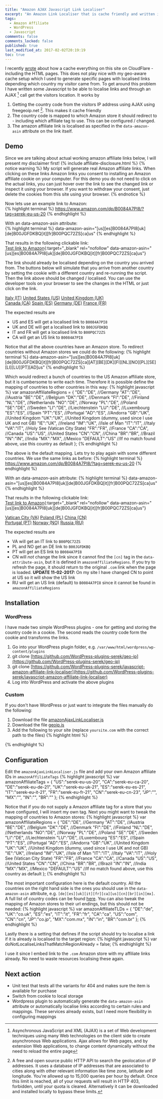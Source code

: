 ```yaml
---
title: "Amazon AJAX Javascript Link Localiser"
excerpt: "An Amazon Link Localiser that is cache friendly and written in plain old JavaScript. Manually define which Amazon ASIN product code gets used for each country on each link and get the visitors location using IP lookup. "
tags:
  - Amazon Affiliate
  - WordPress
  - Javascript
comments: false
comments_locked: false
published: true
last_modified_at: 2017-02-02T20:19:19
toc: true
---
```

I recently [wrote](/code/wordpress-caching-static-html-cloudflare/) about how a cache everything on this site on CloudFlare - including the HTML pages. This does not play nice with my geo-aware cache setup which I used to generate specific pages with localised links depending which country my visitor came from. To get around this problem I have written some Javascript to be able to localise links and through an AJAX [^ajax] call get the visitors location. It works by

1. Getting the country code from the visitors IP address using AJAX using freegeoip.net [^freegeoip]. This makes it cache friendly
2. The country code is mapped to which Amazon store it should redirect to - including which affiliate tag to use. This can be configured / changed.
3. The amazon affiliate link is localised as specified in the `data-amazon-asin` attribute on the link itself.

## Demo
Since we are talking about actual working amazon affiliate links below, I will present my disclaimer first!
{% include affiliate-disclosure.html %}
{% notice warning %}
My script will generate real Amazon affiliate links. When clicking on these links Amazon links you consent to installing an Amazon affiliate cookie on your computer. For this demo you do not need to click on the actual links, you can just hover over the link to see the changed link or inspect it using your browser. If you want to withdraw your consent, just delete the cookies from this site using your browser.
{% endnotice %}

Now lets use an example link to Amazon:  
{% highlight terminal %}
https://www.amazon.com/dp/B0084A7PI8/?tag=serek-eu-us-20
{% endhighlight %}

With an data-amazon-asin attribute:  
{% highlight terminal %}
data-amazon-asin="[us][es]B0084A7PI8[uk][de]B00JGFDKBQ[it][fr]B00PQC72ZS[ca]us"
{% endhighlight %}

That results in the following clickable link:  
[Test link to Amazon](https://www.amazon.com/dp/B0084A7PI8/?tag=serek-eu-us-20){:target="_blank" rel="nofollow" data-amazon-asin="[us][es]B0084A7PI8[uk][de]B00JGFDKBQ[it][fr]B00PQC72ZS[ca]us"}

The link should already be localised depending on the country you arrived from. The buttons below will simulate that you arrive from another country by setting the cookie with a different country and re-running the script. Then the link above should be changed / localised. You can use the developer tools on your browser to see the changes in the HTML or just click on the link.

<div markdown="0" class="btn--group">
  <a class="btn" href="#" onclick="setCookie('geo_country_code','IT'); localiseLinks(); return false;">Italy (IT)</a>
  <a class="btn" href="#" onclick="setCookie('geo_country_code','US'); localiseLinks(); return false;">United States (US)</a>
  <a class="btn" href="#" onclick="setCookie('geo_country_code','UK'); localiseLinks(); return false;">United Kingdom (UK)</a>
</div>
<div markdown="0" class="btn--group">
  <a class="btn" href="#" onclick="setCookie('geo_country_code','CA'); localiseLinks(); return false;">Canada (CA)</a>
  <a class="btn" href="#" onclick="setCookie('geo_country_code','ES'); localiseLinks(); return false;">Spain (ES)</a>
  <a class="btn" href="#" onclick="setCookie('geo_country_code','DE'); localiseLinks(); return false;">Germany (DE)</a>
  <a class="btn" href="#" onclick="setCookie('geo_country_code','FR'); localiseLinks(); return false;">France (FR)</a>
</div>

The expected results are

* US and ES will get a localised link to `B0084A7PI8`
* UK and DE will get a localised link to `B00JGFDKBQ`
* IT and FR will get a localised link to `B00PQC72ZS`
* CA will get an US link to `B0084A7PI8`

Notice that all the above countries have an Amazon store. To redirect countries without Amazon stores we could do the following:
{% highlight terminal %}
data-amazon-asin="[us][es]B0084A7PI8[uk][de]B00JGFDKBQ[it][fr]B00PQC72ZS[ca][AT][BE][DK][FI][NL][NO][PL][SE][LI][LU][PT][AD]us"
{% endhighlight %}

Which would redirect a bunch of countries to the US Amazon affiliate store, but it is cumbersome to write each time. Therefore it is possible define the mapping of countries to other countries in this way:
{% highlight javascript %}
var amazonAffiliateRegions = {
  "DE":"DE", //Germany
  "AT":"DE", //Austria
  "BE":"DE", //Belgium
  "DK":"DE", //Denmark
  "FI":"DE", //Finland
  "NL":"DE", //Netherlands
  "NO":"DE", //Norway
  "PL":"DE", //Poland
  "SE":"DE", //Sweden
  "LI":"DE", //Liechtenstein
  "LU":"DE", //Luxembourg
  "ES":"ES", //Spain
  "PT":"ES", //Portugal
  "AD":"ES", //Andorra
  "GB":"UK", //United Kingdom
  "UK":"UK", //United Kingdom (dummy, used since I use UK and not GB)
  "IE":"UK", //Ireland
  "IM":"UK", //Isle of Man
  "IT":"IT", //Italy
  "VA":"IT", //Holy See (Vatican City State)
  "FR":"FR", //France
  "CA":"CA", //Canada
  "US":"US", //United States
  "CN":"CN", //China
  "BR":"BR", //Brazil
  "IN":"IN", //India
  "MX":"MX", //Mexico
  "DEFAULT":"US"  //If no match found above, use this country as default
};
{% endhighlight %}

The above is the default mapping. Lets try to play again with some different countries. We use the same links as before:
{% highlight terminal %}
https://www.amazon.com/dp/B0084A7PI8/?tag=serek-eu-us-20
{% endhighlight %}

With an data-amazon-asin attribute:
{% highlight terminal %}
data-amazon-asin="[us][es]B0084A7PI8[uk][de]B00JGFDKBQ[it][fr]B00PQC72ZS[ca]us"
{% endhighlight %}

That results in the following clickable link:  
[Test link to Amazon](https://www.amazon.com/dp/B0084A7PI8/?tag=serek-eu-us-20){:target="_blank" rel="nofollow" data-amazon-asin="[us][es]B0084A7PI8[uk][de]B00JGFDKBQ[it][fr]B00PQC72ZS[ca]us"}

<div markdown="0" class="btn--group">
  <a class="btn" href="#" onclick="setCookie('geo_country_code','VA'); localiseLinks(); return false;">Vatican City (VA)</a>
  <a class="btn" href="#" onclick="setCookie('geo_country_code','PL'); localiseLinks(); return false;">Poland (PL)</a>
  <a class="btn" href="#" onclick="setCookie('geo_country_code','CN'); localiseLinks(); return false;">China (CN)</a>
</div>
<div markdown="0" class="btn--group">
  <a class="btn" href="#" onclick="setCookie('geo_country_code','PT'); localiseLinks(); return false;">Portugal (PT)</a>
  <a class="btn" href="#" onclick="setCookie('geo_country_code','NO'); localiseLinks(); return false;">Norway (NO)</a>
  <a class="btn" href="#" onclick="setCookie('geo_country_code','RU'); localiseLinks(); return false;">Russia (RU)</a>
</div>

The expected results are

* VA will get an IT link to `B00PQC72ZS`
* PL and NO get an DE link to `B00JGFDKBQ`
* PT will get an ES link to `B0084A7PI8`
* CN will *not* change the link since it cannot find the `[cn]` tag in the `data-attribute-asin`, but it is defined in `amazonAffiliateRegions`. If you try to refresh the page, it should return to the original `.com` link when the page is loaded. **UPDATE 11-02-2017:** On my site I have changed CN to point at US so it will show the US link
* RU will get an US link (default) to `B0084A7PI8` since it cannot be found in `amazonAffiliateRegions`

## Installation
### WordPress
I have made two simple WordPress plugins - one for getting and storing the country code in a cookie. The second reads the country code form the cookie and transforms the links.

1. Go into your WordPress plugin folder, e.g. `/var/www/html/wordpress/wp-content/plugins`
2. git clone [https://github.com/WordPress-plugins-serek/geo-ip](https://github.com/WordPress-plugins-serek/geo-ip)
3. git clone [https://github.com/WordPress-plugins-serek/javascript-amazon-affiliate-link-localiser](https://github.com/WordPress-plugins-serek/javascript-amazon-affiliate-link-localiser)
4. Log into WordPress and activate the above plugins

### Custom
If you don't have WordPress or just want to integrate the files manually do the following:

1. Download the file [amazonAjaxLinkLocaliser.js](https://raw.githubusercontent.com/WordPress-plugins-serek/javascript-amazon-affiliate-link-localiser/master/assets/amazonAjaxLinkLocaliser.js)
2. Download the file [geoip.js](https://raw.githubusercontent.com/WordPress-plugins-serek/geo-ip/master/assets/geoip.js)
3. Add the following to your site (replace `yoursite.com` with the correct path to the files)
{% highlight html %}
<script src="//yoursite.com/geoip.js" defer></script>
<script src="//yoursite.com/amazonAjaxLinkLocaliser.js" defer></script>
{% endhighlight %}

## Configuration
Edit the `amazonAjaxLinkLocaliser.js` file and add your own Amazon affiliate IDs in `amazonAffiliateTags`
{% highlight javascript %}
var amazonAffiliateTags = {
        "US":"serek-eu-us-20",
        "CA":"serek-eu-ca-20",
        "DE":"serek-eu-de-21",
        "UK":"serek-eu-uk-21",
        "ES":"serek-eu-es-21",
        "IT":"serek-eu-it-21",
        "FR":"serek-eu-fr-21",
        "CN":"serek-eu-cn-23",
        "JP":"",
        "MX":"",
        "IN":"",
        "BR":""
};
{% endhighlight %}

Notice that if you do not supply a Amazon affiliate tag for a store that you have configured, I will insert my own tag.
Next you might want to tweak the mapping of countries to Amazon stores:
{% highlight javascript %}
var amazonAffiliateRegions = {
  "DE":"DE", //Germany
  "AT":"DE", //Austria
  "BE":"DE", //Belgium
  "DK":"DE", //Denmark
  "FI":"DE", //Finland
  "NL":"DE", //Netherlands
  "NO":"DE", //Norway
  "PL":"DE", //Poland
  "SE":"DE", //Sweden
  "LI":"DE", //Liechtenstein
  "LU":"DE", //Luxembourg
  "ES":"ES", //Spain
  "PT":"ES", //Portugal
  "AD":"ES", //Andorra
  "GB":"UK", //United Kingdom
  "UK":"UK", //United Kingdom (dummy, used since I use UK and not GB)
  "IE":"UK", //Ireland
  "IM":"UK", //Isle of Man
  "IT":"IT", //Italy
  "VA":"IT", //Holy See (Vatican City State)
  "FR":"FR", //France
  "CA":"CA", //Canada
  "US":"US", //United States
  "CN":"CN", //China
  "BR":"BR", //Brazil
  "IN":"IN", //India
  "MX":"MX", //Mexico
  "DEFAULT":"US"  //If no match found above, use this country as default
};
{% endhighlight %}

The most important configuration here is the default country. All the countries on the right hand side is the ones you should use in the `data-amazon-asin` attribute, e.g. `[de][es][uk][it][fr][ca][us][cn][br][in][mx]`. A full list of country codes can be found [here](http://dev.maxmind.com/geoip/legacy/codes/iso3166/).
You can also tweak the mapping of Amazon stores to their url endings, but this should not be needed:
{% highlight javascript %}
var amazonAffiliateTLDs = {
 "DE":"de",
 "UK":"co.uk",
 "ES":"es",
 "IT":"it",
 "FR":"fr",
 "CA":"ca",
 "US":"com",
 "CN":"cn",
 "JP":"co.jp",
 "MX":"com.mx",
 "IN":"in",
 "BR":"com.br"
};
{% endhighlight %}

Lastly there is a setting that defines if the script should try to localise a link if it is already is localised to the target region:
{% highlight javascript %}
var doNotLocaliseLinksThatMatchRegionAlready = false;
{% endhighlight %}

I use it since I embed link to the `.com` Amazon store with my affiliate links already. No need to waste resources localising these again.

## Next action

* Unit test that tests all the variants for 404 and makes sure the item is available for purchase
* Switch from cookie to local storage
* Wordpress plugin to automatically generate the `data-amazon-asin` attribute or automatically localise links according to certain rules and mappings. These services already exists, but I need more flexibility in configuring mappings

[^ajax]: Asynchronous JavaScript and XML (AJAX) is a set of Web development techniques using many Web technologies on the client side to create asynchronous Web applications. Ajax allows for Web pages, and by extension Web applications, to change content dynamically without the need to reload the entire page
[^freegeoip]: A free and open source public HTTP API to search the geolocation of IP addresses. It uses a database of IP addresses that are associated to cities along with other relevant information like time zone, latitude and longitude. You're allowed up to 15,000 queries per hour by default. Once this limit is reached, all of your requests will result in HTTP 403, forbidden, until your quota is cleared. Alternatively it can be downloaded and installed locally to bypass these limits.
